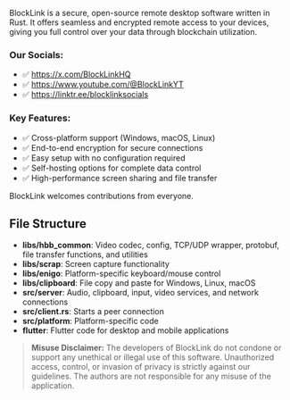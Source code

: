 
</p>

BlockLink is a secure, open-source remote desktop software written in Rust. It offers seamless and encrypted remote access to your devices, giving you full control over your data through blockchain utilization.

### Our Socials: 
- ✅ https://x.com/BlockLinkHQ
- ✅ https://www.youtube.com/@BlockLinkYT
- ✅ https://linktr.ee/blocklinksocials

### Key Features:
- ✅ Cross-platform support (Windows, macOS, Linux)
- ✅ End-to-end encryption for secure connections
- ✅ Easy setup with no configuration required
- ✅ Self-hosting options for complete data control
- ✅ High-performance screen sharing and file transfer

BlockLink welcomes contributions from everyone.

## File Structure

- **libs/hbb_common**: Video codec, config, TCP/UDP wrapper, protobuf, file transfer functions, and utilities
- **libs/scrap**: Screen capture functionality
- **libs/enigo**: Platform-specific keyboard/mouse control
- **libs/clipboard**: File copy and paste for Windows, Linux, macOS
- **src/server**: Audio, clipboard, input, video services, and network connections
- **src/client.rs**: Starts a peer connection
- **src/platform**: Platform-specific code
- **flutter**: Flutter code for desktop and mobile applications

> **Misuse Disclaimer:** The developers of BlockLink do not condone or support any unethical or illegal use of this software. Unauthorized access, control, or invasion of privacy is strictly against our guidelines. The authors are not responsible for any misuse of the application.

